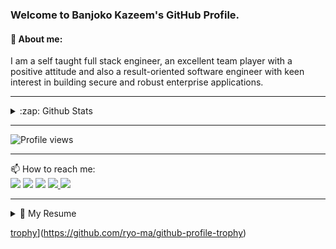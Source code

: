 ### Welcome to Banjoko Kazeem's GitHub Profile.
#### 💬 About me:
I am a self taught full stack engineer, an excellent team player with a positive attitude and also a
result-oriented software engineer with keen interest in building secure and robust enterprise
applications.
<hr>

<details>
<summary>:zap: Github Stats</summary>
<img align="left" alt="kazmanbanj Github stats" src="https://github-readme-stats.kazmanbanj.vercel.app/api?username=kazmanbanj&show_icons=true&hide_border=true&theme=synthwave" />
</details>
<hr>

![Profile views](https://gpvc.arturio.dev/kazmanbanj)
<hr>

📫 How to reach me:<br>
<a href="https://twitter.com/kazmanbanjoko"><img src="https://img.shields.io/badge/twitter-%231DA1F2.svg?&flat-square&logo=twitter&logoColor=white" /></a>
<a href="https://m.facebook.com/KazmanBanjoko"><img src="https://img.shields.io/badge/facebook-%231877F2.svg?&flat-square&logo=facebook&logoColor=white" /></a>
<a href="http://www.linkedin.com/in/kazeem-banjoko-3a0849189"><img src="https://img.shields.io/badge/linkedin-%230077B5.svg?&flat-square&logo=linkedin&logoColor=white" /></a>
<a href="https://stackoverflow.com/users/12760602/banjoko-kazeem"><img src="https://img.shields.io/badge/stack%20overflow-FE7A16?logo=stack-overflow&logoColor=white&flat-square" />
 <a href="https://github.com/kazmanbanj"><img src="https://img.shields.io/badge/github-%23100000.svg?&flat-square&logo=github&logoColor=white" /></a>
<hr>
 
<details>
<summary>📃 My Resume</summary>
<h2>Education</h2>
<ul>
  <li>
    📖 <b>Certificate in Web/Software Development</b><br>
    📆 2020<br>
    📍    <b>FofX</b> - <span style="font-size: 10px">Lagos, Nigeria</span>
   </li>
</ul>
    
<h2>Experience</h2>
<ul>
  <li>
    👨‍💻 <b>Trainee Web Developer</b> 
          <img src="https://img.shields.io/badge/slack-%234A154B.svg?&flat-square&logo=slack&logoColor=white" />  
          <img src="https://img.shields.io/badge/html5%20-%23E34F26.svg?&flat-square&logo=html5&logoColor=white" />  
          <img src="https://img.shields.io/badge/css3%20-%231572B6.svg?&flat-square&logo=css3&logoColor=white" />  
          <img src="https://img.shields.io/badge/javascript-%23F7DF1E.svg?&flat-square&logo=javascript&logoColor=black" />  
          <img src="https://img.shields.io/badge/php-%23777BB4.svg?&flat-square&logo=php&logoColor=white" />  
          <img src="https://img.shields.io/badge/vuejs%20-%2335495e.svg?&flat-square&logo=vue.js&logoColor=%234FC08D" />  
          <img src="https://img.shields.io/badge/postgres-%23316192.svg?&flat-square&logo=postgresql&logoColor=white" /> 
          <img src="https://img.shields.io/badge/laravel%20-%23FF2D20.svg?&flat-square&logo=laravel&logoColor=white" />  
          <img src="https://img.shields.io/badge/mysql-%2300f.svg?&flat-square&logo=mysql&logoColor=white" />
    <br>
    📆 Jan ~ May 2020<br>
    📍  <b>FofX</b> - Lagos, Nigeria
  </li>
  <br>
  <li>
    👨‍💻 <b>Freelance Web Developer</b>            
           <img src="https://img.shields.io/badge/sass%20-%23CC6699.svg?&flat-square&logo=sass&logoColor=white" />  
           <img src="https://img.shields.io/badge/Microsoft%20Office-D83B01?logo=microsoft-office&logoColor=white&flat-square" />
           <img src="https://img.shields.io/badge/heroku%20-430098.svg?&flat-square&logo=heroku&logoColor=white" />
           <img src="https://img.shields.io/badge/netlify%20-00C7B7.svg?&flat-square&logo=netlify&logoColor=white" />
           <img src="https://img.shields.io/badge/bootstrap%20-%23563D7C.svg?&flat-square&logo=bootstrap&logoColor=white" />  
           <img src="https://img.shields.io/badge/python%20-%2314354C.svg?&flat-square&logo=python&logoColor=white" />
           <img src="https://img.shields.io/badge/jquery%20-%230769AD.svg?&flat-square&logo=jquery&logoColor=white" />  
    <br>
    📆 Feb 2019 ~ Till date<br>
    📍  <b>I-Create Technology</b> - Lagos, Nigeria
  </li>
<ul>
</details>
 
[trophy](https://github-profile-trophy.vercel.app/kazmanbanj=ryo-ma&theme=radical&margin-w=15&no-frame=true)](https://github.com/ryo-ma/github-profile-trophy)

<!--
**kazmanbanj/kazmanbanj** is a ✨ _special_ ✨ repository because its `README.md` (this file) appears on your GitHub profile.

Here are some ideas to get you started:

- 🔭 I’m currently working on ...
- 🌱 I’m currently learning ...
- 👯 I’m looking to collaborate on ...
- 🤔 I’m looking for help with ...
- 💬 Ask me about ...
- 📫 How to reach me: ...
- 😄 Pronouns: ...
- ⚡ Fun fact: ...
-->

